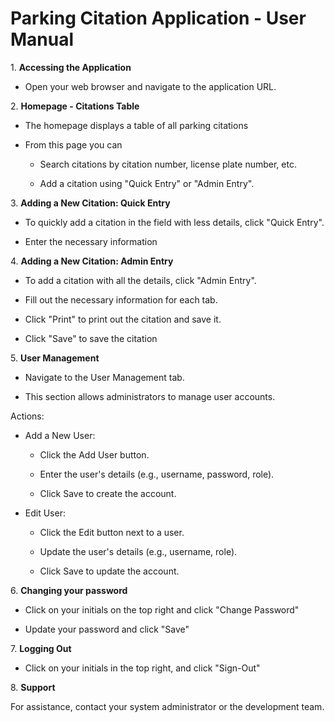 # Parking Citation Application - User Manual

1\. **Accessing the Application**

-   Open your web browser and navigate to the application URL.




2\. **Homepage - Citations Table**

-   The homepage displays a table of all parking citations

-   From this page you can

    -   Search citations by citation number, license plate number, etc.

    -   Add a citation using "Quick Entry" or "Admin Entry".




3\. **Adding a New Citation: Quick Entry**

-   To quickly add a citation in the field with less details, click
    "Quick Entry".

-   Enter the necessary information




4\. **Adding a New Citation: Admin Entry**

-   To add a citation with all the details, click "Admin Entry".

-   Fill out the necessary information for each tab.

-   Click "Print" to print out the citation and save it.

-   Click "Save" to save the citation




5\. **User Management**

-   Navigate to the User Management tab.

-   This section allows administrators to manage user accounts.

Actions:

-   Add a New User:

    -   Click the Add User button.

    -   Enter the user\'s details (e.g., username, password, role).

    -   Click Save to create the account.

-   Edit User:

    -   Click the Edit button next to a user.

    -   Update the user\'s details (e.g., username, role).

    -   Click Save to update the account.




6\. **Changing your password**

-   Click on your initials on the top right and click "Change Password"

-   Update your password and click "Save"




7\. **Logging Out**

-   Click on your initials in the top right, and click "Sign-Out"




8\. **Support**

For assistance, contact your system administrator or the development
team.

